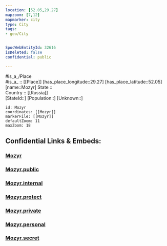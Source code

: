 ```yaml
---
location: [52.05,29.27] 
mapzoom: [7,12] 
mapmarker: city 
type: City
tags:
- geo/City


SpocWebEntityId: 32616
isDeleted: false
confidential: public

---
```

#is_a_/Place  
#is_a_ :: [[Place]] 
[has_place_longitude::29.27] 
[has_place_latitude::52.05] 
[name::Mozyr] 
State ::  
Country :: [[Russia]]  
[StateId::] 
[Population::] 
[Unknown::] 


```leaflet
id: Mozyr
coordinates: [[Mozyr]] 
markerFile: [[Mozyr]] 
defaultZoom: 11 
maxZoom: 18
```


## Confidential Links & Embeds: 

### [Mozyr](/_Standards/Earth/Continent/Europe/Europe~East/Belarus/Oblasts~Belarus/Gomel/City/Mozyr.md) 

### [Mozyr.public](/_public/Earth/Continent/Europe/Europe~East/Belarus/Oblasts~Belarus/Gomel/City/Mozyr.public.md) 

### [Mozyr.internal](/_internal/Earth/Continent/Europe/Europe~East/Belarus/Oblasts~Belarus/Gomel/City/Mozyr.internal.md) 

### [Mozyr.protect](/_protect/Earth/Continent/Europe/Europe~East/Belarus/Oblasts~Belarus/Gomel/City/Mozyr.protect.md) 

### [Mozyr.private](/_private/Earth/Continent/Europe/Europe~East/Belarus/Oblasts~Belarus/Gomel/City/Mozyr.private.md) 

### [Mozyr.personal](/_personal/Earth/Continent/Europe/Europe~East/Belarus/Oblasts~Belarus/Gomel/City/Mozyr.personal.md) 

### [Mozyr.secret](/_secret/Earth/Continent/Europe/Europe~East/Belarus/Oblasts~Belarus/Gomel/City/Mozyr.secret.md)

